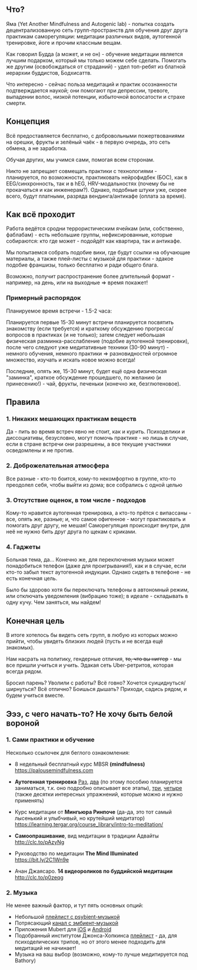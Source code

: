 ## **Что?**

Яма (Yet Another Mindfulness and Autogenic lab) - попытка создать децентрализованную сеть групп-пространств для обучения друг друга практикам саморегуляции: медитации различных видов, аутогенной тренировке, йоге и прочим классным вещам.

Как говорил Будда (а может, и не он) - обучение медитации является лучшим подарком, который мы только можем себе сделать. Помогать же другим (освобождаться от страданий) - удел топ-ребят из блатной иерархии буддистов, Бодхисаттв.

Что интересно - сейчас польза медитаций и практик осознанности подтверждается наукой; они помогают при депрессии, тревоге, выпадении волос, низкой потенции, избыточной волосатости и страхе смерти.

## **Концепция**

Всё предоставляется бесплатно, с добровольными пожертвованиями на орешки, фрукты и зелёный чаёк - в первую очередь, это сеть обмена, а не заработка.

Обучая других, мы учимся сами, помогая всем сторонам.

Никто не запрещает совмещать практики с технологиями - планируется, по возможности, практиковать нейрофидбек (БОС), как в EEG/синхронность, так и в hEG, HRV-модальностях (почему бы не прокачаться и как инженерам?). Однако, подобные штуки уже, скорее всего, будут платными, разряда вендинга/антикафе (оплата за время).

## **Как всё проходит**

Работа ведётся сродни террористическим ячейкам (или, собственно, фаблабам) - есть небольшие группы, нефиксированные, которые собираются: кто где может - подойдёт как квартира, так и антикафе.

Мы попытаемся собрать подобие вики, где будут ссылки на обучающие материалы, а также плей-листы с музыкой для практики - эдакое подобие франшизы, только бесплатно и ради общего блага.

Возможно, получит распространение более длительный формат - например, на день, или на выходные => время покажет!

### **Примерный распорядок**

Планируемое время встречи - 1.5-2 часа:

Планируется первые 15-30 минут встречи планируется посвятить знакомству (если требуется) и краткому обсуждению прогресса/вопросов в практиках (и не только); затем следует небольшая физическая разминка-расслабление (подобие аутогенной тренировки), после чего следуют уже медитативные техники (30-90 минут) - немного обучения, немного практики => разновидностей огромное множество, изучать и искать новое можно всегда!

Последние, опять же, 15-30 минут, будет ещё одна физическая "заминка", краткое обсуждение прошедшего, по желанию (и принесению!) - чай, фрукты, печеньки (конечно же, безглютеновое).

## **Правила**

### 1. Никаких мешающих практикам веществ

Да - пить во время встреч явно не стоит, как и курить. Психоделики и диссоциативы, безусловно, могут помочь практике - но лишь в случае, если в стране встречи они разрешены, а все текущие участники осведомлены и не против.

### 2. Доброжелательная атмосфера

Все разные - кто-то боится, кому-то некомфортно в группе, кто-то преодолел себя, чтобы выйти из дома; все собрались с одной целью

### 3. Отсутствие оценок, в том числе - подходов

Кому-то нравится аутогенная тренировка, а кто-то прётся с випассаны - все, опять же, разные; и, что самое офигенное - могут практиковать и помогать друг другу, не мешая! Саморегуляция происходит внутри, для неё не нужно бить друг друга по щекам с криками.

### 4. Гаджеты

Больная тема, да... Конечно же, для переключения музыки может понадобиться телефон (даже для проигрывания!), как и в случае, если кто-то забыл текст аутогенной индукции. Однако сидеть в телефоне - не есть конечная цель.

Было бы здорово хотя бы переключать телефоны в автономный режим, или отключать уведомления (вибрацию тоже); в идеале - складывать в одну кучу. Чем заняться, мы найдем!

## **Конечная цель**

В итоге хотелось бы видеть сеть групп, в любую из которых можно прийти, чтобы увидеть близких людей (пусть и не всегда ещё знакомых).

Нам насрать на политику, гендерные отличия, ~~то, что вы ниггер~~ - мы все пришли учиться и учить. Эдакая сеть Uber-ретритов, которая всегда рядом.

Бросил парень? Уволили с работы? Всё говно? Хочется суициднуться/ширнуться? Всё отлично? Боишься дышать?
Приходи, садись рядом, и будем учиться вместе.

## **Эээ, с чего начать-то? Не хочу быть белой вороной**

### 1. Сами практики и обучение

Несколько ссылочек для беглого ознакомления:

- 8 недельный бесплатный курс MBSR **(mindfulness)**
https://palousemindfulness.com

- **Аутогенная тренировка**
[Раз](http://www.elitarium.ru/autogennaja-trenirovka-schultz-samovnushenie-autotrening-relaksacija/), [два](http://socialphobv.narod.ru/petrov_autotrening.pdf) (по этому пособию планируется заниматься, т.к. оно подробно описывает все этапы), [три](http://autotrening.su/dlya-nachinayushhih-relaksatsiya-podbor-poleznyh-statej/), [четыре](https://docplayer.ru/30385073-Yuriy-pahomov-zanimatelnyy-autotrening-igry-i-uprazhneniya-v-obuchenii-tehnike-relaksacii.html) (также десятки интересных упражнений, которые можно и нужно применять)

- Курс медитации от **Мингьюра Ринпоче** (да-да, это тот самый лысенький и улыбчивый, но крутейший медитатор)
https://learning.tergar.org/course_library/intro-to-meditation/

- **Самоопрашивание**, вид медитации в традиции Адвайты
http://clc.to/pAzyNg

- Руководство по медитации **The Mind Illuminated**
https://bit.ly/2C1Wn9e

- Ачан Джаясаро. **14 видеороликов по буддийской медитации**
http://clc.to/p0zeqg

### 2. Музыка

Не менее важный фактор, и тут пять основных опций:

- Небольшой [плейлист с psybient-музыкой](https://www.youtube.com/playlist?list=PLpfiguOH4xqVs9eCjuFGnTGl9UP5mYGYI)
- Потрясающий [канал с эмбиент-музыкой](https://www.youtube.com/channel/UCkFeoNSqYTa7trn75WM9tsg)
- Приложения Mubert для [iOS](https://apps.apple.com/us/app/mubert/id1154429580) и [Android](https://play.google.com/store/apps/details?id=com.jellyworkz.mubert&hl=en)
- Подобранный институтом Джонса-Хопкинса [плейлист](https://open.spotify.com/playlist/5KWf8H2pM0tlVd7niMtqeU) - да, для психоделических трипов, но от этого менее подходить для медитаций не начинает!
- Музыка на ваш выбор (возможно, кому-то лучше медитируется под Bathory)
